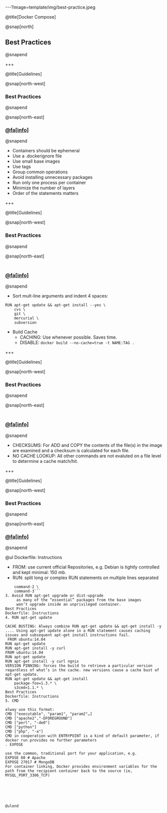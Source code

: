 ---?image=template/img/best-practice.jpeg

@title[Docker Compose]

@snap[north]
## Best Practices
@snapend

+++

@title[Guidelines]

@snap[north-west]
### Best Practices
@snapend

@snap[north-east]
### [@fa[info]](https://docs.docker.com/engine/userguide/eng-image/dockerfile_best-practices)
@snapend
<br/>

- Containers should be ephemeral
- Use a .dockerignore file
- Use small base images
- Use tags
- Group common operations
- Avoid installing unnecessary packages
- Run only one process per container
- Minimize the number of layers
- Order of the statements matters

+++

@title[Guidelines]

@snap[north-west]
### Best Practices
@snapend

@snap[north-east]
### <br/>[@fa[info]](https://docs.docker.com/engine/userguide/eng-image/dockerfile_best-practices)
@snapend
<br/>
- Sort mult-line arguments and indent 4 spaces:
```
RUN apt-get update && apt-get install --yes \
    cvs \
    git \
    mercurial \
    subversion
```
- Build Cache
  - CACHING: Use whenever possible. Saves time.
  - DISABLE: ```docker build --no-cache=true -t NAME:TAG .```

+++ 

@title[Guidelines]

@snap[north-west]
### Best Practices
@snapend

@snap[north-east]
### <br/>[@fa[info]](https://docs.docker.com/engine/userguide/eng-image/dockerfile_best-practices)
@snapend
<br/>
  - CHECKSUMS: For ADD and COPY the contents of the file(s) in the image are examined and a checksum is calculated for each file.
  - NO CACHE LOOKUP: All other commands are not evaluted on a file level to determine a cache match/hit.

+++

@title[Guidelines]

@snap[north-west]
### Best Practices
@snapend

@snap[north-east]
### [@fa[info]](https://docs.docker.com/engine/userguide/eng-image/dockerfile_best-practices/#the-dockerfile-instructions) 
@snapend
<br/>

@ul[](false)
Dockerfile: Instructions
- FROM: use current official Repositories,
    e.g. Debian is tightly controlled and kept minimal: 150 mb.
- RUN: split long or complex RUN statements on multiple lines separated
```RUN command-1 \
    command-2 \
    command-3```
3. Avoid RUN apt-get upgrade or dist-upgrade
     as many of the “essential” packages from the base images
     won’t upgrade inside an unprivileged container.
Best Practices
Dockerfile: Instructions
4. RUN apt-get update

CACHE BUSTING: Always combine RUN apt-get update && apt-get install -y .... Using apt-get update alone in a RUN statement causes caching issues and subsequent apt-get install instructions fail.
 FROM ubuntu:14.04
RUN apt-get update
RUN apt-get install -y curl
FROM ubuntu:14.04
RUN apt-get update
RUN apt-get install -y curl ngnix
VERSION PINNING: forces the build to retrieve a particular version regardless of what’s in the cache. new versions cause a cache bust of apt-get update.
RUN apt-get update && apt-get install 
    package-foo=1.3.* \
    s3cmd=1.1.* \
Best Practices
Dockerfile: Instructions
5. CMD

alway use this format:
CMD ["executable", "param1", "param2"…]
CMD ["apache2","-DFOREGROUND"]
CMD ["perl", "-de0"]
CMD ["python"]
CMD ["php", "-a"]
CMD in cooperation with ENTRYPOINT is a kind of default parameter, if docker run provides no further parameters
. EXPOSE

use the common, traditional port for your application, e.g.
EXPOSE 80 # Apache 
EXPOSE 27017 # MongoDB
For container linking, Docker provides environment variables for the path from the recipient container back to the source (ie, MYSQL_PORT_3306_TCP)






@ulend